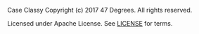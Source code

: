 Case Classy
Copyright (c) 2017 47 Degrees.  All rights reserved.

Licensed under Apache License. See [LICENSE](LICENSE) for terms.